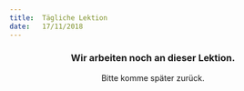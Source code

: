 ```yaml
---
title:  Tägliche Lektion
date:   17/11/2018
---
```


### <center>Wir arbeiten noch an dieser Lektion.</center>
<center>Bitte komme später zurück.</center>
